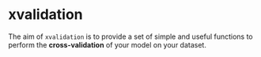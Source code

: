xvalidation
===========

The aim of `xvalidation` is to provide a set of simple and useful functions to perform the **cross-validation** of your model on your dataset.
